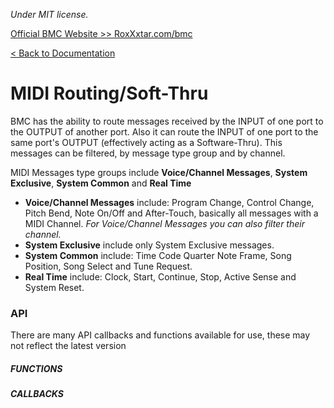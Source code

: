 *Under MIT license.*

[Official BMC Website >> RoxXxtar.com/bmc](https://www.roxxxtar.com/bmc)

[< Back to Documentation](README.md)

# MIDI Routing/Soft-Thru
BMC has the ability to route messages received by the INPUT of one port to the OUTPUT of another port. Also it can route the INPUT of one port to the same port's OUTPUT (effectively acting as a Software-Thru). This messages can be filtered, by message type group and by channel.

MIDI Messages type groups include **Voice/Channel Messages**, **System Exclusive**, **System Common** and **Real Time**

* **Voice/Channel Messages** include: Program Change, Control Change, Pitch Bend, Note On/Off and After-Touch, basically all messages with a MIDI Channel. *For Voice/Channel Messages you can also filter their channel.*
* **System Exclusive** include only System Exclusive messages.
* **System Common** include: Time Code Quarter Note Frame, Song Position, Song Select and Tune Request.
* **Real Time** include: Clock, Start, Continue, Stop, Active Sense and System Reset.

### API
There are many API callbacks and functions available for use, these may not reflect the latest version

##### FUNCTIONS

##### CALLBACKS
